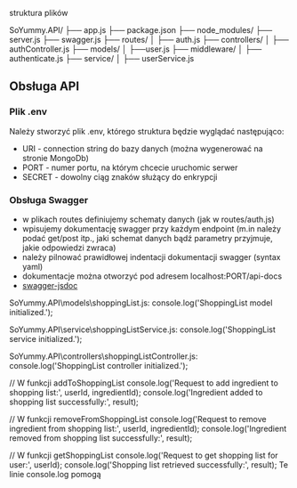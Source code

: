 struktura plików

SoYummy.API/
  ├── app.js
  ├── package.json 
  ├── node_modules/ 
  ├── server.js
  ├── swagger.js
  ├── routes/ 
  │     ├── auth.js
  ├── controllers/ 
  │     ├── authController.js 
  ├── models/ 
  │     ├──user.js 
  ├── middleware/ 
  │     ├── authenticate.js 
  ├── service/
  │     ├── userService.js 

## Obsługa API

### Plik .env

Należy stworzyć plik .env, którego struktura będzie wyglądać następująco:

- URI - connection string do bazy danych (można wygenerować na stronie MongoDb)
- PORT - numer portu, na którym chcecie uruchomic serwer
- SECRET - dowolny ciąg znaków służący do enkrypcji

### Obsługa Swagger

- w plikach routes definiujemy schematy danych (jak w routes/auth.js)
- wpisujemy dokumentację swagger przy każdym endpoint (m.in należy podać get/post itp., jaki schemat
  danych bądź parametry przyjmuje, jakie odpowiedzi zwraca)
- należy pilnować prawidłowej indentacji dokumentacji swagger (syntax yaml)
- dokumentacje można otworzyć pod adresem localhost:PORT/api-docs
- [swagger-jsdoc](https://github.com/Surnet/swagger-jsdoc)


SoYummy.API\models\shoppingList.js:
console.log('ShoppingList model initialized.');

SoYummy.API\service\shoppingListService.js:
console.log('ShoppingList service initialized.');

SoYummy.API\controllers\shoppingListController.js:
console.log('ShoppingList controller initialized.');

// W funkcji addToShoppingList
console.log('Request to add ingredient to shopping list:', userId, ingredientId);
console.log('Ingredient added to shopping list successfully:', result);

// W funkcji removeFromShoppingList
console.log('Request to remove ingredient from shopping list:', userId, ingredientId);
console.log('Ingredient removed from shopping list successfully:', result);

// W funkcji getShoppingList
console.log('Request to get shopping list for user:', userId);
console.log('Shopping list retrieved successfully:', result);
Te linie console.log pomogą 
